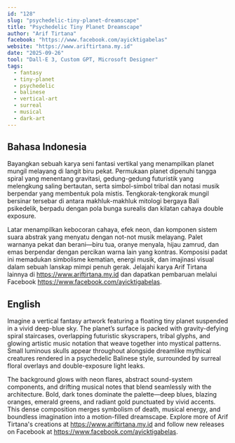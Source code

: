 ```yaml
---
id: "128"
slug: "psychedelic-tiny-planet-dreamscape"
title: "Psychedelic Tiny Planet Dreamscape"
author: "Arif Tirtana"
facebook: "https://www.facebook.com/ayicktigabelas"
website: "https://www.ariftirtana.my.id"
date: "2025-09-26"
tool: "Dall-E 3, Custom GPT, Microsoft Designer"
tags:
  - fantasy
  - tiny-planet
  - psychedelic
  - balinese
  - vertical-art
  - surreal
  - musical
  - dark-art
---
```


## Bahasa Indonesia

Bayangkan sebuah karya seni fantasi vertikal yang menampilkan planet mungil melayang di langit biru pekat. Permukaan planet dipenuhi tangga spiral yang menentang gravitasi, gedung-gedung futuristik yang melengkung saling bertautan, serta simbol-simbol tribal dan notasi musik berpendar yang membentuk pola mistis. Tengkorak-tengkorak mungil bersinar tersebar di antara makhluk-makhluk mitologi bergaya Bali psikedelik, berpadu dengan pola bunga surealis dan kilatan cahaya double exposure.

Latar menampilkan kebocoran cahaya, efek neon, dan komponen sistem suara abstrak yang menyatu dengan not-not musik melayang. Palet warnanya pekat dan berani—biru tua, oranye menyala, hijau zamrud, dan emas berpendar dengan percikan warna lain yang kontras. Komposisi padat ini memadukan simbolisme kematian, energi musik, dan imajinasi visual dalam sebuah lanskap mimpi penuh gerak. Jelajahi karya Arif Tirtana lainnya di https://www.ariftirtana.my.id dan dapatkan pembaruan melalui Facebook https://www.facebook.com/ayicktigabelas.

## English

Imagine a vertical fantasy artwork featuring a floating tiny planet suspended in a vivid deep-blue sky. The planet’s surface is packed with gravity-defying spiral staircases, overlapping futuristic skyscrapers, tribal glyphs, and glowing artistic music notation that weave together into mystical patterns. Small luminous skulls appear throughout alongside dreamlike mythical creatures rendered in a psychedelic Balinese style, surrounded by surreal floral overlays and double-exposure light leaks.

The background glows with neon flares, abstract sound-system components, and drifting musical notes that blend seamlessly with the architecture. Bold, dark tones dominate the palette—deep blues, blazing oranges, emerald greens, and radiant gold punctuated by vivid accents. This dense composition merges symbolism of death, musical energy, and boundless imagination into a motion-filled dreamscape. Explore more of Arif Tirtana's creations at https://www.ariftirtana.my.id and follow new releases on Facebook at https://www.facebook.com/ayicktigabelas.

